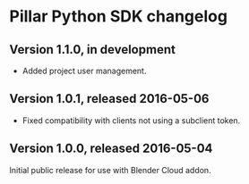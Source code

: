Pillar Python SDK changelog
===========================

Version 1.1.0, in development
-----------------------------

- Added project user management.


Version 1.0.1, released 2016-05-06
----------------------------------

- Fixed compatibility with clients not using a subclient token.


Version 1.0.0, released 2016-05-04
----------------------------------

Initial public release for use with Blender Cloud addon.

